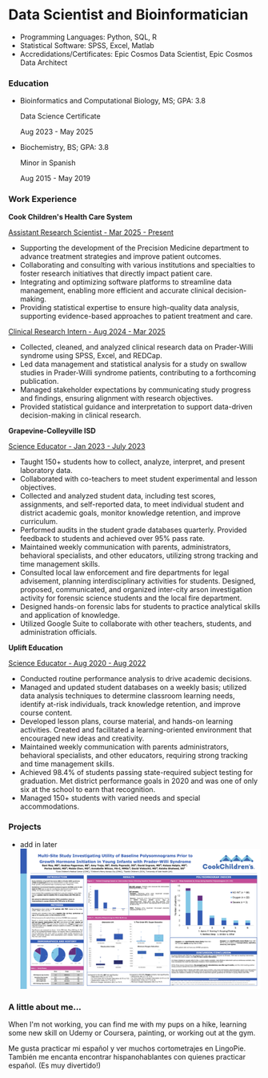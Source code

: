 # Data Scientist and Bioinformatician
- Programming Languages: Python, SQL, R
- Statistical Software: SPSS, Excel, Matlab
- Accredidations/Certificates: Epic Cosmos Data Scientist, Epic Cosmos Data Architect 

### Education
- Bioinformatics and Computational Biology, MS; GPA: 3.8
  
  Data Science Certificate
  
    Aug 2023 - May 2025
- Biochemistry, BS; GPA: 3.8
  
  Minor in Spanish
  
    Aug 2015 - May 2019 

### Work Experience
**Cook Children's Health Care System**

<ins>Assistant Research Scientist - Mar 2025 - Present</ins>
- Supporting the development of the Precision Medicine department to advance treatment strategies and improve patient outcomes.
- Collaborating and consulting with various institutions and specialties to foster research initiatives that directly impact patient care.
- Integrating and optimizing software platforms to streamline data management, enabling more efficient and accurate clinical decision-making.
- Providing statistical expertise to ensure high-quality data analysis, supporting evidence-based approaches to patient treatment and care.
  
<ins>Clinical Research Intern - Aug 2024 - Mar 2025</ins>
- Collected, cleaned, and analyzed clinical research data on Prader-Willi syndrome using SPSS, Excel, and REDCap.
- Led data management and statistical analysis for a study on swallow studies in Prader-Willi syndrome patients, contributing to a forthcoming publication.
- Managed stakeholder expectations by communicating study progress and findings, ensuring alignment with research objectives.
- Provided statistical guidance and interpretation to support data-driven decision-making in clinical research.

**Grapevine-Colleyville ISD** 

<ins>Science Educator - Jan 2023 - July 2023</ins>
- Taught 150+ students how to collect, analyze, interpret, and present laboratory data.
- Collaborated with co-teachers to meet student experimental and lesson objectives.
- Collected and analyzed student data, including test scores, assignments, and self-reported data, to meet individual student and district academic goals, monitor knowledge retention, and improve curriculum. 
- Performed audits in the student grade databases quarterly. Provided feedback to students and achieved over 95% pass rate.
- Maintained weekly communication with parents, administrators, behavioral specialists, and other educators, utilizing strong tracking and time management skills. 
- Consulted local law enforcement and fire departments for legal advisement, planning interdisciplinary activities for students. Designed, proposed, communicated, and organized inter-city arson investigation activity for forensic science students and the local fire department.
- Designed hands-on forensic labs for students to practice analytical skills and application of knowledge.
- Utilized Google Suite to collaborate with other teachers, students, and administration officials.

**Uplift Education**

<ins>Science Educator - Aug 2020 - Aug 2022</ins>
- Conducted routine performance analysis to drive academic decisions.
- Managed and updated student databases on a weekly basis; utilized data analysis techniques to determine classroom learning needs, identify at-risk individuals, track knowledge retention, and improve course content. 
- Developed lesson plans, course material, and hands-on learning activities. Created and facilitated a learning-oriented environment that encouraged new ideas and creativity.
- Maintained weekly communication with parents administrators, behavioral specialists, and other educators, requiring strong tracking and time management skills.
- Achieved 98.4% of students passing state-required subject testing for graduation. Met district performance goals in 2020 and was one of only six at the school to earn that recognition.
- Managed 150+ students with varied needs and special accommodations.

### Projects
- add in later
![Cook Children's Endo Study](CookChildrensPoster.jpg)

### A little about me... 
When I'm not working, you can find me with my pups on a hike, learning some new skill on Udemy or Coursera, painting, or working out at the gym. 

Me gusta practicar mi español y ver muchos cortometrajes en LingoPie. También me encanta encontrar hispanohablantes con quienes practicar español. (Es muy divertido!)
